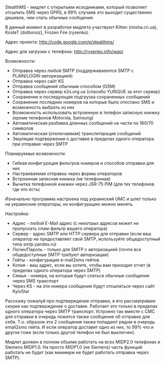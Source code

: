 StealthMS - мидлет с открытыми исходниками, который позволяет отсылать SMS через GPRS, в 99% случаев это выходит существенно дешевле, чем слать обычные сообщения.

В данный момент в разработке мидлета участвуют Kitten (misha.cn.ua), KosteT (dolbonoz), Frozen Fire (rysenko).

Адрес проекта: http://code.google.com/p/stealthms/

Адрес для загрузки с телефона: http://rysenko.info/wap/

Возможности:
  * Отправка через любой SMTP (поддерживаеются SMTP с PLAIN/LOGIN-авторизацией)
  * Отправка через сайт KS
  * Отправка сообщений обычным способом (GSM)
  * Отправка через сервер e2s.org.ua (спасибо YURiQUE за этот сервер)
  * Сохранение и последующая подгрузка сохраненных сообщений
  * Сохранение последних номеров на которые было отослано SMS и возможность выбрать из них
  * Возможность использовать встроенную в телефон записную книжку (кроме телефонов Motorola, Samsung)
  * Автоматическая разбивка длинных сообщений на части по 160/70 символов
  * Автоматическая (отключаемая) транслитерация сообщений
  * Эмуляция подтвержения о доставке в пределах одного оператора при отправке через SMTP

Планируемые возможности:
  * Гибкая конфигурация фильтров номеров и способов отправки для них
  * Настраиваемая отправка через формы операторов
  * Встроенная записная книжка (не телефонная)
  * Вычитка телефонной книжки через JSR-75 PIM (для тех телефонов где это есть)

Изначально программа настроена под украинский UMC и шлет только на украинские операторы, но конфигурацию можно менять.

Настройка:
  * Адрес - любой E-Mail адрес (с некотрых адресов может не пропускать спам-фильтр вашего оператора)
  * Сервер - адрес SMTP или HTTP сервера для отправки (если ваш оператор не предоставляет свой SMTP, используйте общедоступный типа smtp.yandex.ru)
  * Логин/Пароль - только для SMTP с авторизацией (почти все общедоступные SMTP требуют авторизации)
  * Гейты - конфигурация e-mail2sms гейтов
  * Копия - ваш адрес, если вы хотите, чтобы вам приходил отчет (в пределах одного оператора через SMTP)
  * Семья - номера, на которые будут слаться обычные сообщения через SMS транспорт
  * Через KS - на эти номера сообщения будут отсылаться через сайт KyivStar

Расскажу пожалуй про подтверждение отправки, я его рассматриваю скорее как подтверждение о доставке. Работает это только в пределах одного оператора через SMTP транспорт. Устроено так вместе с СМС для отправки в очередь ложится также сообщение об отправке для себя. Т.о. образом эти 2 сообщения также попадают рядом в очередь email2sms гейта. И если оператор доставит одно из них, то 99% что и другое тоже (если только другой телефон не был выключен).

Мидлет должен в полном объеме работать на всех MIDP2.0 телефонах и Siemens MIDP1.0. На просто MIDP1.0 (не Siemens) часть функций работать не будет (как минимум не будет работать отправка через SMTP).
